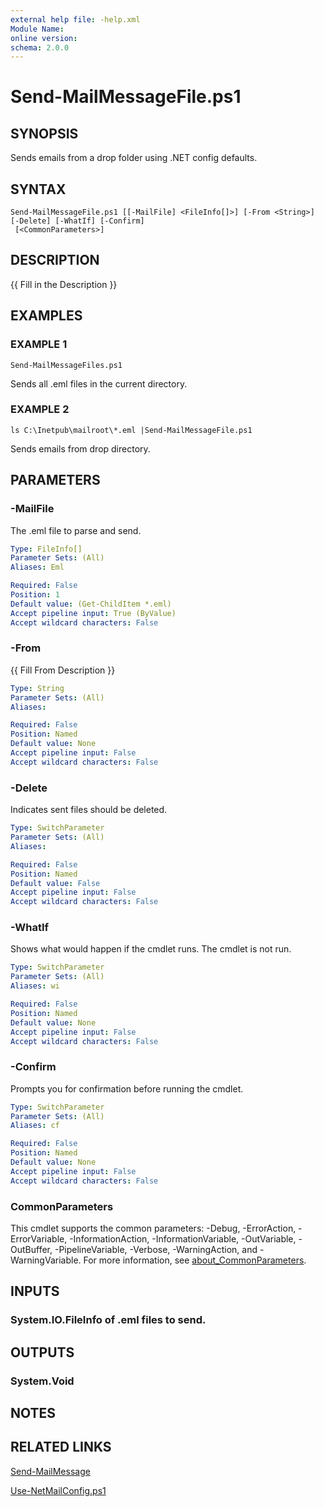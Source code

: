 ```yaml
---
external help file: -help.xml
Module Name:
online version:
schema: 2.0.0
---
```


# Send-MailMessageFile.ps1

## SYNOPSIS
Sends emails from a drop folder using .NET config defaults.

## SYNTAX

```
Send-MailMessageFile.ps1 [[-MailFile] <FileInfo[]>] [-From <String>] [-Delete] [-WhatIf] [-Confirm]
 [<CommonParameters>]
```

## DESCRIPTION
{{ Fill in the Description }}

## EXAMPLES

### EXAMPLE 1
```
Send-MailMessageFiles.ps1
```

Sends all .eml files in the current directory.

### EXAMPLE 2
```
ls C:\Inetpub\mailroot\*.eml |Send-MailMessageFile.ps1
```

Sends emails from drop directory.

## PARAMETERS

### -MailFile
The .eml file to parse and send.

```yaml
Type: FileInfo[]
Parameter Sets: (All)
Aliases: Eml

Required: False
Position: 1
Default value: (Get-ChildItem *.eml)
Accept pipeline input: True (ByValue)
Accept wildcard characters: False
```

### -From
{{ Fill From Description }}

```yaml
Type: String
Parameter Sets: (All)
Aliases:

Required: False
Position: Named
Default value: None
Accept pipeline input: False
Accept wildcard characters: False
```

### -Delete
Indicates sent files should be deleted.

```yaml
Type: SwitchParameter
Parameter Sets: (All)
Aliases:

Required: False
Position: Named
Default value: False
Accept pipeline input: False
Accept wildcard characters: False
```

### -WhatIf
Shows what would happen if the cmdlet runs.
The cmdlet is not run.

```yaml
Type: SwitchParameter
Parameter Sets: (All)
Aliases: wi

Required: False
Position: Named
Default value: None
Accept pipeline input: False
Accept wildcard characters: False
```

### -Confirm
Prompts you for confirmation before running the cmdlet.

```yaml
Type: SwitchParameter
Parameter Sets: (All)
Aliases: cf

Required: False
Position: Named
Default value: None
Accept pipeline input: False
Accept wildcard characters: False
```

### CommonParameters
This cmdlet supports the common parameters: -Debug, -ErrorAction, -ErrorVariable, -InformationAction, -InformationVariable, -OutVariable, -OutBuffer, -PipelineVariable, -Verbose, -WarningAction, and -WarningVariable. For more information, see [about_CommonParameters](http://go.microsoft.com/fwlink/?LinkID=113216).

## INPUTS

### System.IO.FileInfo of .eml files to send.
## OUTPUTS

### System.Void
## NOTES

## RELATED LINKS

[Send-MailMessage]()

[Use-NetMailConfig.ps1]()

